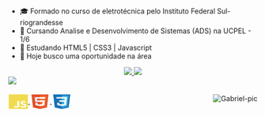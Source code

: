 - 🎓 Formado no curso de eletrotécnica pelo Instituto Federal Sul-riograndesse
- 📖 Cursando Analise e Desenvolvimento de Sistemas (ADS) na UCPEL - 1/6
- 🌱 Estudando HTML5 | CSS3 | Javascript
- 🔭 Hoje busco uma oportunidade na área
<div align="center">
  <a href="https://github.com/GabrielNobre21">
  <img width="48%" src="https://github-readme-stats.vercel.app/api?username=GabrielNobre21&show_icons=true&theme=dracula&include_all_commits=true&count_private=true"/>
  <img width="40%" src="https://github-readme-stats.vercel.app/api/top-langs/?username=GabrielNobre21&layout=compact&langs_count=7&theme=dracula"/>
</div>
  <img width="40%" src="https://github.com/anuraghazra/github-readme-stats"/>
<div style="display: inline_block"><br>
  <img align="center" alt="gab-Js" height="30" width="40" src="https://raw.githubusercontent.com/devicons/devicon/master/icons/javascript/javascript-plain.svg">
  <img align="center" alt="gab-HTML" height="30" width="40" src="https://raw.githubusercontent.com/devicons/devicon/master/icons/html5/html5-original.svg">
  <img align="center" alt="gab-CSS" height="30" width="40" src="https://raw.githubusercontent.com/devicons/devicon/master/icons/css3/css3-original.svg">
  <img align="right" alt="Gabriel-pic" height="150" src="https://clubedosgeeks.com.br/wp-content/uploads/2016/01/dormrm.gif">
</div>
